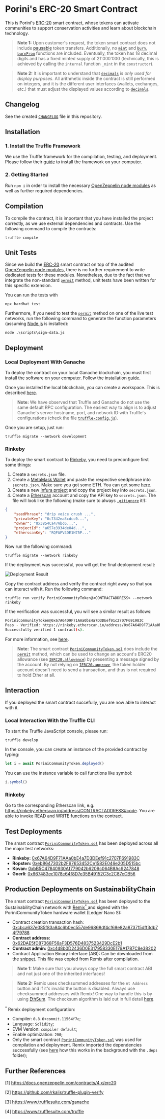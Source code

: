 # Porini's ERC-20 Smart Contract
This is Porini's [ERC-20](https://docs.openzeppelin.com/contracts/4.x/api/token/erc20) smart contract, whose tokens can activate communities to support conservation activities and learn about blockchain technology.
> **Note 1:** Upon customer's request, the token smart contract does not include [pausable](https://docs.openzeppelin.com/contracts/4.x/api/token/erc20#ERC20Pausable) token transfers. Additionally, no [`mint`](https://docs.openzeppelin.com/contracts/4.x/api/token/erc20#ERC20-_mint-address-uint256-) and [`burn`](https://docs.openzeppelin.com/contracts/4.x/api/token/erc20#ERC20Burnable), [`burnFrom`](https://docs.openzeppelin.com/contracts/4.x/api/token/erc20#ERC20Burnable) functions are included. Eventually, the token has 18 decimal digits and has a fixed minted supply of 21'000'000 (technically, this is achieved by calling the `internal` function `_mint` in the `constructor`).

> **Note 2:** It is important to understand that [`decimals`](https://docs.openzeppelin.com/contracts/4.x/api/token/erc20#ERC20-decimals--) is *only used for display purposes*. All arithmetic inside the contract is still performed on integers, and it is the different user interfaces (wallets, exchanges, etc.) that must adjust the displayed values according to [`decimals`](https://docs.openzeppelin.com/contracts/4.x/api/token/erc20#ERC20-decimals--).

## Changelog
See the created [`CHANGELOG`](https://gitlab.appswithlove.net/green_list_market/porini-community-token-contract/-/blob/main/CHANGELOG.md) file in this repository.

## Installation
### 1. Install the Truffle Framework
We use the Truffle framework for the compilation, testing, and deployment. Please follow their [guide](https://www.trufflesuite.com/truffle) to install the framework on your computer.

### 2. Getting Started
Run `npm i` in order to install the necessary [OpenZeppelin node modules](https://www.npmjs.com/package/@openzeppelin/contracts) as well as further required dependencies.

## Compilation
To compile the contract, it is important that you have installed the project correctly, as we use external dependencies and contracts. Use the following command to compile the contracts: 
```
truffle compile
```

## Unit Tests
Since we build the [ERC-20](https://docs.openzeppelin.com/contracts/4.x/api/token/erc20) smart contract on top of the audited [OpenZeppelin node modules](https://www.npmjs.com/package/@openzeppelin/contracts), there is no further requirement to write dedicated tests for these modules. Nonetheless, due to the fact that we integrate the non-standard [`permit`](https://docs.openzeppelin.com/contracts/4.x/api/token/erc20#ERC20Permit-permit-address-address-uint256-uint256-uint8-bytes32-bytes32-) method, unit tests have been written for this specific extension.

You can run the tests with 
```
npx hardhat test
```

Furthermore, if you need to test the [`permit`](https://docs.openzeppelin.com/contracts/4.x/api/token/erc20#ERC20Permit-permit-address-address-uint256-uint256-uint8-bytes32-bytes32-) method on one of the live test networks, run the following command to generate the function parameters (assuming [Node.js](https://nodejs.org/en) is installed):
```
node .\scripts\sign-data.js
```

## Deployment
### Local Deployment With Ganache
To deploy the contract on your local Ganache blockchain, you must first install the software on your computer. Follow the installation [guide](https://www.trufflesuite.com/ganache).

Once you installed the local blockchain, you can create a workspace. This is described [here](https://www.trufflesuite.com/docs/ganache/workspaces/creating-workspaces).
> **Note:** We have observed that Truffle and Ganache do not use the same default RPC configuration. The easiest way to align is to adjust Ganache's server hostname, port, and network ID with Truffle's configurations (check the file [`truffle-config.js`](https://gitlab.appswithlove.net/green_list_market/porini-community-token-contract/-/blob/main/truffle-config.js)).

Once you are setup, just run: 
```
truffle migrate --network development
```

### Rinkeby
To deploy the smart contract to [Rinkeby](https://rinkeby.etherscan.io), you need to preconfigure first some things:
1. Create a `secrets.json` file.
2. Create a [MetaMask Wallet](https://metamask.io) and paste the respective seedphrase into `secrets.json`. Make sure you got some ETH. You can get some [here](https://faucet.rinkeby.io).
3. Create a new [Infura project](https://infura.io) and copy the project key into `secrets.json`.
4. Create a [Etherscan](https://etherscan.io) account and copy the API key to `secrets.json`.
The file will look like the following (make sure to always [`.gitignore`](https://gitlab.appswithlove.net/green_list_market/porini-community-token-contract/-/blob/main/.gitignore) it!):
```json
{
    "seedPhrase": "drip voice crush ...",
    "privateKey": "0c7342ea3cdcc0...",
    "owner": "0x3854Ca47Abc6...",
    "projectId": "a657e3934de84d...",
    "etherscanKey": "RQFAFV4DE1H75P..."
}
```

Now run the following command:
```
truffle migrate --network rinkeby
```

If the deployment was successful, you will get the final deployment result:

![Deployment Result](/assets/RinkebyDeploymentResult.png)

Copy the contract address and verify the contract right away so that you can interact with it. Run the following command:
```
truffle run verify PoriniCommunityToken@<CONTRACTADDRESS> --network rinkeby
```

If the verification was successful, you will see a similar result as follows:
```bash
PoriniCommunityToken@0x67A64D9F71AAa0bE4a7D3DEef91c2707F691983C
Pass - Verified: https://rinkeby.etherscan.io/address/0x67A64D9F71AAa0bE4a7D3DEef91c2707F691983C#contracts
Successfully verified 1 contract(s).
```

For more information, see [here](https://github.com/rkalis/truffle-plugin-verify).
> **Note:** The smart contract [`PoriniCommunityToken.sol`](https://gitlab.appswithlove.net/green_list_market/porini-community-token-contract/-/blob/main/contracts/PoriniCommunityToken.sol) does include the [`permit`](https://docs.openzeppelin.com/contracts/4.x/api/token/erc20#ERC20Permit-permit-address-address-uint256-uint256-uint8-bytes32-bytes32-) method, which can be used to change an account's ERC20 allowance (see [`IERC20.allowance`](https://docs.openzeppelin.com/contracts/4.x/api/token/erc20#IERC20-allowance-address-address-)) by presenting a message signed by the account. By not relying on [`IERC20.approve`](https://docs.openzeppelin.com/contracts/4.x/api/token/erc20#IERC20-approve-address-uint256-), the token holder account doesn't need to send a transaction, and thus is not required to hold Ether at all.

## Interaction
If you deployed the smart contract succefully, you are now able to interact with it.

### Local Interaction With the Truffle CLI
To start the Truffle JavaScript console, please run:
```
truffle develop
```

In the console, you can create an instance of the provided contract by typing:
```javascript
let i = await PoriniCommunityToken.deployed()
```

You can use the instance variable to call functions like symbol:
```javascript
i.symbol()
```

### Rinkeby
Go to the corresponding Etherscan link, e.g. https://rinkeby.etherscan.io/address/CONTRACTADDRESS#code. You are able to invoke READ and WRITE functions on the contract.

## Test Deployments
The smart contract [`PoriniCommunityToken.sol`](https://gitlab.appswithlove.net/green_list_market/porini-community-token-contract/-/blob/main/contracts/PoriniCommunityToken.sol) has been deployed across all the major test networks:
- **Rinkeby:** [0x67A64D9F71AAa0bE4a7D3DEef91c2707F691983C](https://rinkeby.etherscan.io/address/0x67A64D9F71AAa0bE4a7D3DEef91c2707F691983C)
- **Ropsten:** [0xeb8647302b2F97653452Ce1582E046e205D515bc](https://ropsten.etherscan.io/address/0xeb8647302b2F97653452Ce1582E046e205D515bc)
- **Kovan:** [0xbB5C47840930Af779042b6209c064B8Ac9247848](https://kovan.etherscan.io/address/0xbB5C47840930Af779042b6209c064B8Ac9247848)
- **Goerli:** [0x667483ec1078c64f8D7e35B49152C3c2C87cCB56](https://goerli.etherscan.io/address/0x667483ec1078c64f8D7e35B49152C3c2C87cCB56)

## Production Deployments on SustainabilityChain
The smart contract [`PoriniCommunityToken.sol`](https://gitlab.appswithlove.net/green_list_market/porini-community-token-contract/-/blob/main/contracts/PoriniCommunityToken.sol) has been deployed to the SustainabilityChain network with [Remix<sup>*</sup> ](http://remix.ethereum.org) and signed with the PoriniCommunityToken hardware wallet (Ledger Nano S):
- Contract creation transaction hash: [0xcbca637e085f83a84c6b0ec557de96868df4cf68e82a8737f5dff3db74f79788](https://expedition.dev/tx/0xcbca637e085f83a84c6b0ec557de96868df4cf68e82a8737f5dff3db74f79788?network=Porini)
- **Contract address:** [0x62DAE5fD87368F56aF3D576D4837523429DcE2b1](https://expedition.dev/address/0x62DAE5fD87368F56aF3D576D4837523429DcE2b1?network=Porini)
- **Contract admin:** [0xc4d8b0D2436D0E317958330E179A1787C8e38202](https://expedition.dev/address/0xc4d8b0D2436D0E317958330E179A1787C8e38202?network=Porini)
- Contract Application Binary Interface (ABI): Can be downloaded from the [snippet](https://gitlab.appswithlove.net/green_list_market/porini-community-token-contract/-/snippets/19). This file was copied from Remix after compilation.
> **Note 1:** Make sure that you always copy the full smart contract ABI and not just one of the inherited interfaces!

> **Note 2:** Remix uses checksummed addresses for the `At Address` button and if it's invalid the button is disabled. Always use checksummed addresses with Remix! One way to handle this is by using [EthSum](https://ethsum.netlify.app). The checksum algorithm is laid out in full detail [here](https://github.com/ethereum/EIPs/blob/master/EIPS/eip-55.md).

<sup>*</sup> Remix deployment configuration:
- Compiler: `0.8.6+commit.11564f7e`;
- Language: `Solidity`;
- EVM Version: `compiler default`;
- Enable optimization: `200`;
- Only the smart contract [`PoriniCommunityToken.sol`](https://gitlab.appswithlove.net/green_list_market/porini-community-token-contract/-/blob/main/contracts/PoriniCommunityToken.sol) was used for compilation and deployment. Remix imported the dependencies successfully (see [here](https://remix-ide.readthedocs.io/en/latest/import.html) how this works in the background with the `.deps` folder);

## Further References
[1] https://docs.openzeppelin.com/contracts/4.x/erc20

[2] https://github.com/rkalis/truffle-plugin-verify

[3] https://www.trufflesuite.com/ganache

[4] https://www.trufflesuite.com/truffle
